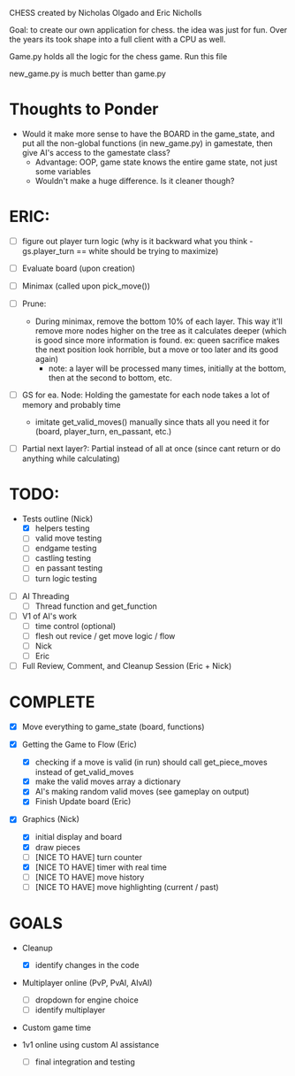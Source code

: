 CHESS
created by Nicholas Olgado and Eric Nicholls

Goal: to create our own application for chess. the idea was just for fun. Over the years its took shape into a full client with a CPU as well.

Game.py holds all the logic for the chess game. Run this file

new_game.py is much better than game.py

# Thoughts to Ponder

- Would it make more sense to have the BOARD in the game_state, and put all the non-global functions (in new_game.py) in gamestate, then give AI's access to the gamestate class?
    - Advantage: OOP, game state knows the entire game state, not just some variables
    - Wouldn't make a huge difference. Is it cleaner though?



# ERIC:

- [ ] figure out player turn logic (why is it backward what you think - gs.player_turn == white should be trying to maximize)


- [ ] Evaluate board (upon creation)

- [ ] Minimax (called upon pick_move())

- [ ] Prune: 
    - During minimax, remove the bottom 10% of each layer. This way it'll remove more nodes higher on the tree as it calculates deeper (which is good since more information is found. ex: queen sacrifice makes the next position look horrible, but a move or too later and its good again)
        - note: a layer will be processed many times, initially at the bottom, then at the second to bottom, etc.

- [ ] GS for ea. Node: Holding the gamestate for each node takes a lot of memory and probably time
    - imitate get_valid_moves() manually since thats all you need it for (board, player_turn, en_passant, etc.)

- [ ] Partial next layer?: Partial instead of all at once (since cant return or do anything while calculating)


# TODO:

- Tests outline (Nick)
    - [x] helpers testing
    - [ ] valid move testing
    - [ ] endgame testing
    - [ ] castling testing
    - [ ] en passant testing
    - [ ] turn logic testing

- [ ] AI Threading
    - [ ] Thread function and get_function

- [ ] V1 of AI's work
    - [ ] time control (optional)
    - [ ] flesh out revice / get move logic / flow
    - [ ] Nick
    - [ ] Eric

- [ ] Full Review, Comment, and Cleanup Session (Eric + Nick)

# COMPLETE

- [x] Move everything to game_state (board, functions)

- [X] Getting the Game to Flow (Eric)
	- [X] checking if a move is valid (in run) should call get_piece_moves instead of get_valid_moves
	- [X] make the valid moves array a dictionary
    - [X] AI's making random valid moves (see gameplay on output)
    - [X] Finish Update board (Eric)

- [x] Graphics (Nick)
    - [x] initial display and board
    - [x] draw pieces
    - [ ] [NICE TO HAVE] turn counter
    - [x] [NICE TO HAVE] timer with real time
    - [ ] [NICE TO HAVE] move history
    - [ ] [NICE TO HAVE] move highlighting (current / past)

# GOALS

- Cleanup
    - [x] identify changes in the code

- Multiplayer online (PvP, PvAI, AIvAI)
    - [ ] dropdown for engine choice
    - [ ] identify multiplayer

- Custom game time

- 1v1 online using custom AI assistance
    - [ ] final integration and testing


